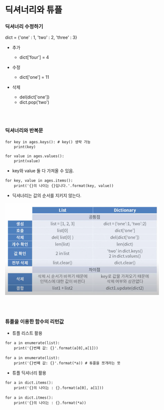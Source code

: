 
# 딕셔너리와 튜플

### 딕셔너리 수정하기

dict = {'one' : 1, 'two' : 2, 'three' : 3}

- 추가
  - dict['four'] = 4

- 수정
  - dict['one'] = 11

- 삭제
  - del(dict['one'])
  - dict.pop('two')
  
<br><br>
### 딕셔너리와 반복문

```
for key in ages.keys(): # key() 생략 가능
    print(key)
```

```
for value in ages.values():
    print(value)
```

- key와 value 둘 다 가져올 수 있음.
```
for key, value in ages.items():
    print('{}의 나이는 {}입니다.'.format(key, value))
```

- 딕셔너리는 값의 순서를 지키지 않는다.

![alt text](image-2.png)

<br><br>

### 튜플을 이용한 함수의 리턴값
- 튜플 리스트 활용
```
for a in enumerate(list):
    print('{}번째 값: {}'.format(a[0],a[1]))

for a in enumerate(list):
    print('{}번째 값: {}'.format(*a)) # 튜플을 쪼개라는 뜻
```

- 튜플 딕셔너리 활용
```
for a in dict.items():
    print('{}의 나이는 : {}.format(a[0], a[1]))

for a in dict.itmes():
    print('{}의 나이는 : {}.format(*a))
```